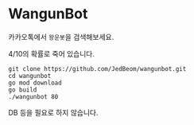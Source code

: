 # WangunBot

카카오톡에서 `왕운봇`을 검색해보세요.

4/10의 확률로 죽어 있습니다.

```
git clone https://github.com/JedBeom/wangunbot.git
cd wangunbot
go mod download
go build
./wangunbot 80
```

DB 등을 필요로 하지 않습니다.
